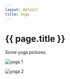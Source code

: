 ```yaml
---
layout: default
title: Yoga
---
```


<h1>{{ page.title }}</h1>

Some yoga pictures.

![yoga 1](/images/yoga1.jpg)

![yoga 2](/images/yoga2.jpg)